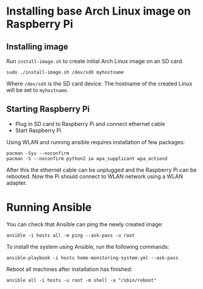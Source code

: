 # Installing base Arch Linux image on Raspberry Pi

## Installing image

Run `install-image.sh` to create initial Arch Linux image on an SD card.

    sudo ./install-image.sh /dev/sdX myhostname

Where `/dev/sdX` is the SD card device. The hostname of the created Linux
will be set to `myhostname`.

## Starting Raspberry Pi

* Plug in SD card to Raspberry Pi and connect ethernet cable
* Start Raspberry Pi

Using WLAN and running ansible requires installation of few packages:

    pacman -Syu --noconfirm
    pacman -S --noconfirm python2 iw wpa_supplicant wpa_actiond

After this the ethernet cable can be unplugged and the Raspberry Pi
can be rebooted. Now the Pi should connect to WLAN network using a
WLAN adapter.

# Running Ansible

You can check that Ansible can ping the newly created image:

    ansible -i hosts all -m ping --ask-pass -u root

To install the system using Ansible, run the following commands:

    ansible-playbook -i hosts home-monitoring-system.yml --ask-pass

Reboot all machines after installation has finished:

    ansible all -i hosts -u root -m shell -a "/sbin/reboot"
